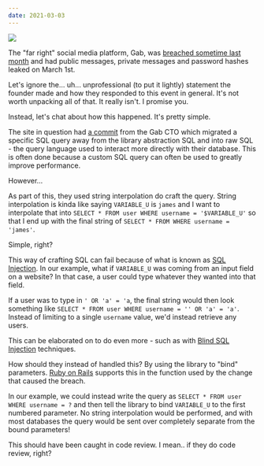 ```yaml
---
date: 2021-03-03
---
```

![][giphy]

The "far right" social media platform, Gab, was
[breached sometime last month][1] and had public messages, private messages
and password hashes leaked on March 1st.  

Let's ignore the... uh... unprofessional (to put it lightly) statement the
founder made and how they responded to this event in general.  It's not worth
unpacking all of that.  It really isn't.  I promise you.

Instead, let's chat about how this happened.  It's pretty simple.

The site in question had [a commit][2] from the Gab CTO which migrated a
specific SQL query away from the library abstraction SQL and into raw SQL -
the query language used to interact more directly with their database.
This is often done because a custom SQL query can often be used to greatly
improve performance.

However...

As part of this, they used string interpolation do craft the query.  String
interpolation is kinda like saying `VARIABLE_U` is `james` and I want to
interpolate that into `SELECT * FROM user WHERE username = '$VARIABLE_U'` so
that I end up with the final string of `SELECT * FROM WHERE username = 'james'`.

Simple, right?

This way of crafting SQL can fail because of what is known as
[SQL Injection][3]. In our example, what if `VARIABLE_U` was coming from an
input field on a website?  In that case, a user could type whatever they wanted
into that field.

If a user was to type in `' OR 'a' = 'a`, the final string would then look
something like `SELECT * FROM user WHERE username = '' OR 'a' = 'a'`. 
Instead of limiting to a single `username` value, we'd instead retrieve any
users.

This can be elaborated on to do even more - such as with
[Blind SQL Injection][4] techniques.

How should they instead of handled this?  By using the library to "bind"
parameters.  [Ruby on Rails][5] supports this in the function used by the
change that caused the breach.

In our example, we could instead write the query as
`SELECT * FROM user WHERE username = ?` and then tell the library to bind
`VARIABLE_U` to the first numbered parameter.  No string interpolation would
be performed, and with most databases the query would be sent over completely
separate from the bound parameters!

This should have been caught in code review.  I mean.. if they do code
review, right?

[giphy]: https://media.giphy.com/media/3ov9jNziFTMfzSumAw/giphy.gif

[1]: https://arstechnica.com/information-technology/2021/03/gab-the-far-right-website-has-been-hacked-and-70gb-of-data-leaked/
[2]: https://archive.vn/oxbck
[3]: https://owasp.org/www-community/attacks/SQL_Injection
[4]: https://owasp.org/www-community/attacks/Blind_SQL_Injection
[5]: https://api.rubyonrails.org/classes/ActiveRecord/Querying.html#method-i-find_by_sql
